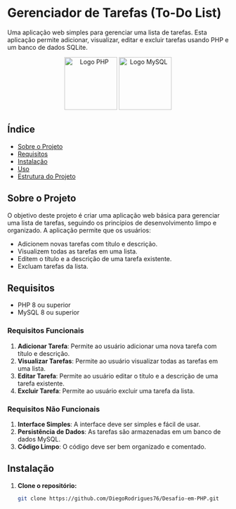 # Gerenciador de Tarefas (To-Do List) 

Uma aplicação web simples para gerenciar uma lista de tarefas. Esta aplicação permite adicionar, visualizar, editar e excluir tarefas usando PHP e um banco de dados SQLite.

<p align="center">
  <img src="https://upload.wikimedia.org/wikipedia/commons/2/27/PHP-logo.svg" alt="Logo PHP" width="120"/>
  <img src="https://download.logo.wine/logo/MySQL/MySQL-Logo.wine.png" alt="Logo MySQL" width="120"/>
</p>

## Índice

- [Sobre o Projeto](#sobre-o-projeto)
- [Requisitos](#requisitos)
- [Instalação](#instalação)
- [Uso](#uso)
- [Estrutura do Projeto](#estrutura-do-projeto)

## Sobre o Projeto

O objetivo deste projeto é criar uma aplicação web básica para gerenciar uma lista de tarefas, seguindo os princípios de desenvolvimento limpo e organizado. A aplicação permite que os usuários:

- Adicionem novas tarefas com título e descrição.
- Visualizem todas as tarefas em uma lista.
- Editem o título e a descrição de uma tarefa existente.
- Excluam tarefas da lista.

## Requisitos

- PHP 8 ou superior
- MySQL 8 ou superior

### Requisitos Funcionais

1. **Adicionar Tarefa**: Permite ao usuário adicionar uma nova tarefa com título e descrição.
2. **Visualizar Tarefas**: Permite ao usuário visualizar todas as tarefas em uma lista.
3. **Editar Tarefa**: Permite ao usuário editar o título e a descrição de uma tarefa existente.
4. **Excluir Tarefa**: Permite ao usuário excluir uma tarefa da lista.

### Requisitos Não Funcionais

1. **Interface Simples**: A interface deve ser simples e fácil de usar.
2. **Persistência de Dados**: As tarefas são armazenadas em um banco de dados MySQL.
3. **Código Limpo**: O código deve ser bem organizado e comentado.

## Instalação

1. **Clone o repositório:**
   ```bash
   git clone https://github.com/DiegoRodrigues76/Desafio-em-PHP.git
